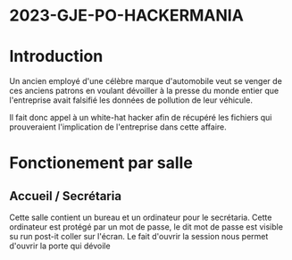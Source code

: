 # 2023-GJE-PO-HACKERMANIA
# Introduction

Un ancien employé d'une célèbre marque d'automobile veut se venger de ces anciens patrons en voulant dévoiller à la presse du monde entier
que l'entreprise avait falsifié les données de pollution de leur véhicule.

Il fait donc appel à un white-hat hacker afin de récupéré les fichiers qui prouveraient l'implication de l'entreprise dans cette affaire.

# Fonctionement par salle

## Accueil / Secrétaria
Cette salle contient un bureau et un ordinateur pour le secrétaria. Cette ordinateur est protégé par un mot de passe, le dit mot de passe est visible su run post-it coller sur l'écran.
Le fait d'ouvrir la session nous permet d'ouvrir la porte qui dévoile
